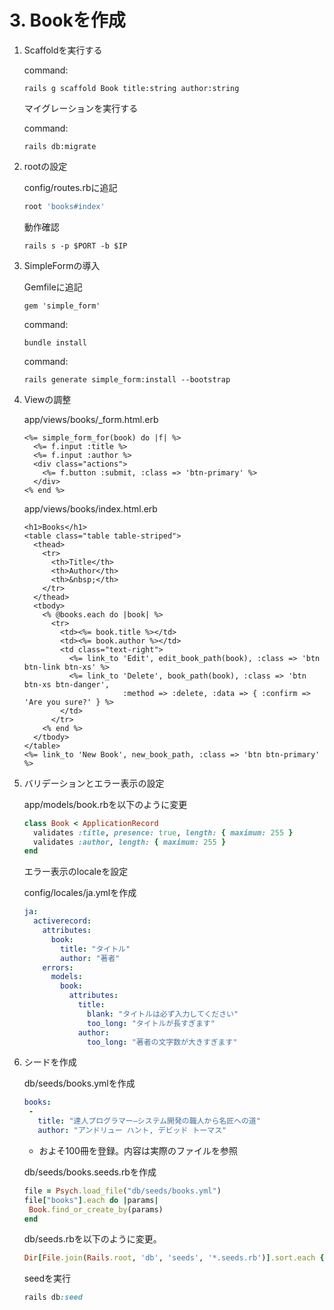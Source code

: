 # 3. Bookを作成

1. Scaffoldを実行する

    command:
    ```
    rails g scaffold Book title:string author:string
    ```

    マイグレーションを実行する

    command:
    ```
    rails db:migrate
    ```
2. rootの設定

    config/routes.rbに追記
    ```ruby
    root 'books#index'
    ```

    動作確認
    ```
    rails s -p $PORT -b $IP
    ```
3. SimpleFormの導入

    Gemfileに追記
    ```
    gem 'simple_form'
    ```

    command:
    ```
    bundle install
    ```

    command:
    ```
    rails generate simple_form:install --bootstrap
    ```
4. Viewの調整

    app/views/books/_form.html.erb

    ```erb
    <%= simple_form_for(book) do |f| %>
      <%= f.input :title %>
      <%= f.input :author %>
      <div class="actions">
        <%= f.button :submit, :class => 'btn-primary' %>
      </div>
    <% end %>
    ```

    app/views/books/index.html.erb
    ```
    <h1>Books</h1>
    <table class="table table-striped">
      <thead>
        <tr>
          <th>Title</th>
          <th>Author</th>
          <th>&nbsp;</th>
        </tr>
      </thead>
      <tbody>
        <% @books.each do |book| %>
          <tr>
            <td><%= book.title %></td>
            <td><%= book.author %></td>
            <td class="text-right">
              <%= link_to 'Edit', edit_book_path(book), :class => 'btn btn-link btn-xs' %>
              <%= link_to 'Delete', book_path(book), :class => 'btn btn-xs btn-danger',
                          :method => :delete, :data => { :confirm => 'Are you sure?' } %>
            </td>
          </tr>
        <% end %>
      </tbody>
    </table>
    <%= link_to 'New Book', new_book_path, :class => 'btn btn-primary' %>
    ```
5. バリデーションとエラー表示の設定

    app/models/book.rbを以下のように変更
    ```ruby
    class Book < ApplicationRecord
      validates :title, presence: true, length: { maximum: 255 }
      validates :author, length: { maximum: 255 }
    end
    ```

    エラー表示のlocaleを設定

    config/locales/ja.ymlを作成
    ```yml
    ja:
      activerecord:
        attributes:
          book:
            title: "タイトル"
            author: "著者"
        errors:
          models:
            book:
              attributes:
                title:
                  blank: "タイトルは必ず入力してください"
                  too_long: "タイトルが長すぎます"
                author:
                  too_long: "著者の文字数が大きすぎます"
    ```
6. シードを作成

    db/seeds/books.ymlを作成
    ```yml
    books:
     -
       title: "達人プログラマー―システム開発の職人から名匠への道"
       author: "アンドリュー ハント, デビッド トーマス"
    ```
    * およそ100冊を登録。内容は実際のファイルを参照

    db/seeds/books.seeds.rbを作成
    ```ruby
    file = Psych.load_file("db/seeds/books.yml")
    file["books"].each do |params|
     Book.find_or_create_by(params)
    end
    ```

    db/seeds.rbを以下のように変更。
    ```ruby
    Dir[File.join(Rails.root, 'db', 'seeds', '*.seeds.rb')].sort.each { |seed| load seed }
    ```

    seedを実行

    ```ruby
    rails db:seed
    ```
